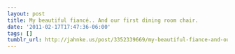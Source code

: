 ```yaml
---
layout: post
title: My beautiful fiancé.. And our first dining room chair.
date: '2011-02-17T17:47:36-06:00'
tags: []
tumblr_url: http://jahnke.us/post/3352339669/my-beautiful-fiance-and-our-first-dining-room
---
```

